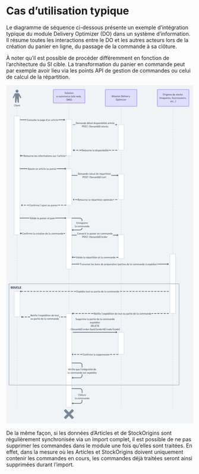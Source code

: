 # Cas d’utilisation typique
Le diagramme de séquence ci-dessous présente un exemple d’intégration typique du module Delivery Optimizer (DO) dans un système d’information. Il résume toutes les interactions entre le DO et les autres acteurs lors de la création du panier en ligne, du passage de la commande à sa clôture.

À noter qu’il est possible de procéder différemment en fonction de l’architecture du SI cible. La transformation du panier en commande peut par exemple avoir lieu via les points API de gestion de commandes ou celui de calcul de la répartition.

![Diagramme de séquence cas d'utilisation module DO](img/DiagrammeSequenceDO.png)

De la même façon, si les données d’Articles et de StockOrigins sont régulièrement synchronisée via un import complet, il est possible de ne pas supprimer les commandes dans le module une fois qu’elles sont traitées. En effet, dans la mesure où les Articles et StockOrigins doivent uniquement contenir les commandes en cours, les commandes déjà traitées seront ainsi supprimées durant l’import.